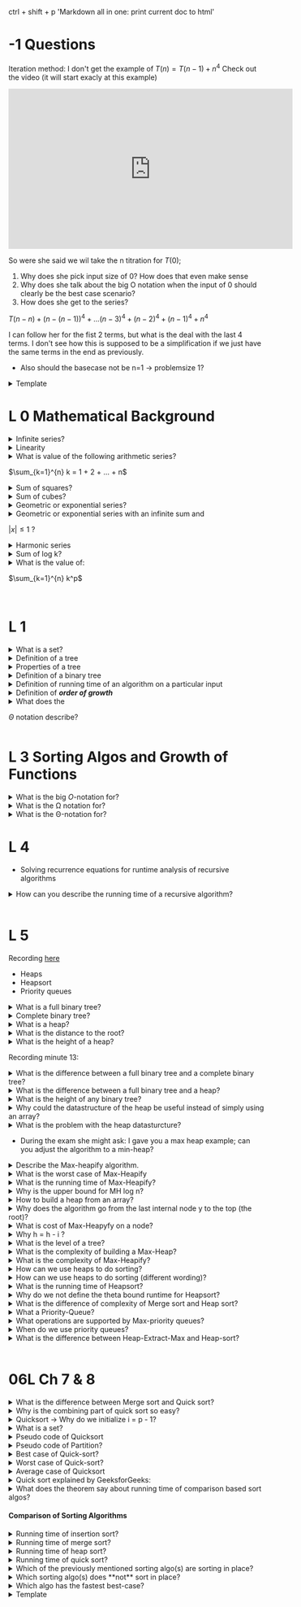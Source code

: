 ctrl + shift + p 'Markdown all in one: print current doc to html'

# -1 Questions

Iteration method: I don't get the example of 
$T(n) = T(n-1)+n^4$
Check out the video (it will start exacly at this example)

<iframe width="560" height="315" src="https://www.youtube.com/embed/MOAVDta-0as?start=740" title="YouTube video player" frameborder="0" allow="accelerometer; autoplay; clipboard-write; encrypted-media; gyroscope; picture-in-picture" allowfullscreen></iframe>

So were she said we wil take the n titration for $T(0)$;

1. Why does she pick input size of 0? How does that even make sense
2. Why does she talk about the big O notation when the input of 0 should clearly be the best case scenario?
3. How does she get to the series?

$T(n-n)+(n-(n-1))^4+...(n-3)^4+(n-2)^4+(n-1)^4+n^4$

I can follow her for the fist 2 terms, but what is the deal with the last 4 terms. I don't see how this is supposed to be a simplification if we just have the same terms in the end as previously.

* Also should the basecase not be n=1 &rarr; problemsize 1?


<details>
<summary>Template</summary>

* remember to leave an empty line after summary
* remember to leave an empty line after answer
* add break before end details

<br>
</details>

# L 0 Mathematical Background

<details>
<summary>Infinite series?</summary>

$\sum_{k=1}^{\infty} a_k$, &emsp; wich we interpret to mean &emsp; $\lim_{n \to \infty} \sum_{k=1}^{n} a_k$

* If the limit exists the series *converges*
* The terms of a convergent series **cannot** always be added in any order

<br>
</details>

<details>
<summary>Linearity</summary>

For any real number *c* and any finite series $a_1, a_2,...,a_n$ and $b_1, b_2,...,b_n$ we have; $$\sum_{k=1}^{n}(ca_k+b_k) = c \sum_{k=1}^{n} a_k + \sum_{k=1}^{n} b_k$$

* This liniarity property also applies to infinite series
* We can make use of the linearity property to manipulate summations incorporating the asymptotic notation; e.g.

* $\sum_{k=1}^{n} \Theta(f(k)) = \Theta(\sum_{k=1}^{n}f(k))$
  * Here the left side $\Theta$ notation applies to *k*
  * The right side $\Theta$ applies to *n*

<br>
</details>

<details>
<summary>What is value of the following arithmetic series?

$\sum_{k=1}^{n} k = 1 + 2 + ... + n$ 

</summary>

$$
\begin{aligned}
\sum_{k=1}^{n}k &= \frac{n(n+1)}{2} \\
&= \Theta(n^2)
\end{aligned}
$$

Remember the the $\Theta$ statement only hods true  if:

There exist positive constants $c_1, c_2$ and $n_0$ such that $0 \leq c_1 g(n) \leq f(n) c_g(n)$

for all $n \geq n_0$

![Thetha](https://kb.novaordis.com/images/6/6d/Theta_Notation.png)

<br>
</details>

<details>
<summary>Sum of squares?</summary>
<br>

$\sum_{k=0}^{n}k^2 = \frac{n(n+1)(2n+1)}{6}$

<br>
</details>

<details>
<summary>Sum of cubes?</summary>
<br>

$$
\sum_{k=0}^{n}k^3 = \frac{n^2(n+1)^2}{4}
$$

<br>
</details>

<details>
<summary>Geometric or exponential series?</summary>

For real $x \neq 1,$ the sumation
$$\sum_{k=0}^{n} x^k = 1+x+x^2+ ... + x^n$$

is a geometric series or an exponential series and has the value
$\sum_{k=0}^{n} x^k = \frac{1}{1-x}$

<br>
</details>

<details>
<summary>Geometric or exponential series with an infinite sum and 

$|x| \leq 1$ ?</summary>

$$\sum_{k=0}^{\infty} x^k = \frac{1}{1-x}$$
Because we assume that $0^0 = 1$, These formulas apply even when $x=0$

<br>
</details>

<details>
<summary>Harmonic series</summary>

* For $n > 0$, the $n^th$ harmonic number is:
* $H_n = \frac{1}{1}, \frac{1}{2}, \frac{1}{3}, ..., \frac{1}{n}$ 
* $\sum_{k=1}^{n}$
* $ln(n) + O(1)$ - where big O is the upper bound


<br>
</details>


<details>
<summary>Sum of log k?</summary>

* $\sum_{k=1}^{n} log k \approx n log n$ 

<br>
</details>


<details>
<summary> What is the value of:

$\sum_{k=1}^{n} k^p$ 

</summary>

* $= 1^p+ 2^p + ... + n^p \approx \frac{1}{p+1} n^{p+1}$

<br>
</details>

<br>

# L 1

<details>
<summary>What is a set?</summary>
<br>

* Each element can occur only once
* The elements are not ordered
* The number of elements in a set S is the cardinality of the set $(|S|)$
    * If the cardinality if a natural number, then the S is a finite set 
    * Otherwise it is infinite

</details>

<details>
<summary>Definition of a tree</summary>

* A tree is a set of **nodes** connected by **edges** so that there is **exactly one** way to get from **any** node to **any other** node 

<br>
</details>

<details>
<summary>Properties of a tree</summary>

* Every non-empty tree with n nodes has **exactly** $n-1$ edges
* A tree is rooted if one of its nodes is distinguished as **root**.
  * This definition cas be used recursively; A **rooted tree** consists of a **root node** and a finite set of **sub-trees** which are themselves rooted trees
  
<br>
</details>

<details>
<summary>Definition of a binary tree</summary>

* A binary tree is an **ordered tree** which is either
  * Empty
  * or consists of a **root node** and two subtrees, that are themselves binary trees

Here a full binary tree as an example:

![](https://upload.wikimedia.org/wikipedia/commons/thumb/b/b0/Full_binary.svg/1600px-Full_binary.svg.png)

<br>
</details>

<details>
<summary>Definition of running time of an algorithm on a particular input</summary>

* The number of **primitive operations** (steps) executed 
* It depends on the input and usually grows with input size

<br>
</details>

<details>
<summary>Definition of <b><i>order of growth</b></i></summary>

* Gives a simple characterization of the algorithms **efficiency**

<br>
</details>

<details>
<summary>What does the 

$\Theta$ notation describe?

</summary>

* Describes the "equality" 
* $f(n)=g(g)$
  
<br>
</details

<br>


# L 3 Sorting Algos and Growth of Functions

<details>
<summary>What is the big <i>O</i>-notation for?</summary>

* It is the formal mathematical way to express the **upper bound** of the running time &rarr; to describe the **worst case**
* Measures the **worst case** time complexity of the longest amount of time an algorithm can possibly take to complete
* $O(g(n)) = \{f(n)$ : there exist positive constants $c$ and $n_o$ such that $0 \leq f(n) \leq cg(n) for\ all\ n \geq n_0\}$

<img src="https://s2.qwant.com/thumbr/474x472/e/4/57cfed11b3f840151c91c0bb1f00cc402a951cbed81a39384468c619a775e2/th.jpg?u=https%3A%2F%2Ftse4.mm.bing.net%2Fth%3Fid%3DOIP.oNQte90XxqslB0Z72VnujAHaHY%26pid%3DApi&q=0&b=1&p=0&a=0" width="200" height="200">

<br>
</details>

<details>
<summary>What is the &Omega; notation for?</summary>

* It is the formal mathematical way to express the **best case** &rarr; asymptotic **lower bound** of the running time &rarr; 
* It is pronounced like "**oh my god**" - which is why you can tell that we are talking about the best case
* Sometimes also referred to as "big-&Omega;"
* Measures the **best case** time complexity of the minimum amount of time an algorithm can possibly take to complete

<img src="https://s2.qwant.com/thumbr/474x494/4/b/1012382d29d3188074c2a65d24e3541306b058915b3e24a34ab68196b72b2a/th.jpg?u=https%3A%2F%2Ftse1.mm.bing.net%2Fth%3Fid%3DOIP.0VlgVBjisdqZGs2Cf1SZtAHaHu%26pid%3DApi&q=0&b=1&p=0&a=0" width="200" height="200">
<br>
</details>


<details>
<summary>What is the &Theta;-notation for? </summary>

* When using the &Theta;-notation, we're saying that we have an asymptotically tight bound on the running time
  * 'Asymptotically', because it matters only for **large values of n**
  * 'Tight bound', because the running time is set between a constant factor above and
* The &Theta;-notation can also be called "sandwich-notation" 
* Because; 
* $\Theta(g(n)) = \{f(n)|$ there exist positive constants $n_0 \geq 0$, $c_1$ and $c_2$ such that $0 \leq c_1g(n) \leq f(n) \leq c_2g(n) \forall n \geq n_o\}$
* Simply put; 
  * For any value (to the right of) larger than $n_0$, the value of $f(n)$ lies 
    * **At or above** $c_1g(n)$
    * And **at or below** $c_2g(n)$ see sandwich below

<img src="https://1.bp.blogspot.com/-sOrn-Gb-TtU/XPhqa31EyHI/AAAAAAAABy0/GOTyvRcbKQAe4F2zY6VqDl60gt-9AM1ogCLcBGAs/s400/BigTheta.png" width='200' height='200'>

* $Theta(g(n)) is the set of functions whose $growth = g(n)$
* Measured with respect to the constant multiples $c_1$ and $c_2$ as *n* &rarr; $\infty$
<br>
</details>



# L 4 

- Solving recurrence equations for runtime analysis of recursive algorithms

<details>
<summary>How can you describe the running time of a recursive algorithm?</summary>
<br>
By a recurrence equation that describes a function in terms of its value on smaller input.
</details>

<br>

# L 5

Recording [here](https://virtuale.unibo.it/mod/page/view.php?id=542187)

- Heaps 
- Heapsort
- Priority queues
  
<details>
<summary>What is a full binary tree?</summary>
<br>
A binary tree in which each

-  node is either a leaf, or 
-  has a degree that is exactly 2 (number of children). 
-  Put differently: each node has either degree zero or degree 2.
</details>

<details>
<summary>Complete binary tree?</summary>
<br>
A binary tree in which ALL leaves have the same depth 

and all internal nodes have degree 2.

You never create a new level before finishing the previous level.

All leave nodes must be at the same level.
</details>

<details>
<summary>What is a heap?</summary>
<br>
A nearly complete binary tree with the two following properties;

1. Structural property: all levels are full, except possibly the last one, which is filled from left to right.
2. Order/heap property: for any node $i$ parent($i$) $\geq$ i.
The maximum value appears in the root &rarr; also called Max Heaps.
3. The height of a heap of $n$ elements is $\lfloor log_2 n \rfloor$
</details>

<details>
<summary>What is the distance to the root?</summary>
<br>
The number of nodes you have to pass through form a leaf for reaching the node. In this case you do NOT count the leave but only the nodes you have to pass throgh.
</details>

<details>
<summary>What is the height of a heap?</summary>
<br>
It is $\lfloor log_2 n \rfloor$ 
</details>

Recording minute 13: 

<details>
<summary>What is the difference between a full binary tree and a complete binary tree?</summary>
<br>
A full binary tree might have leafs with differeing distances to the root. Thus the tree does not look completely symmetric. 

All leafs of the complete binary tree on the other hand must have the exact same distance to the root. Thus the tree is completely symmetric.
</details>

<details>
<summary>
What is the difference between a full binary tree and a heap?</summary>
<br>
The distance to the root might differ between leafs. For a full binary tree the longest distance from a leaf to the root might be several levels higher than the distance from the shortest leaf.

For the heap the distance to the root of the longest leafs compared to the shortest leafs can only differ by 1.

A heap is almost a complete binary tree, except for the last level. The last level may be partial but has to be filled from left to right. 

The last level of a heap may be incomplete just as in a full binary tree but it must be filled from left to right.
</details>

<details>
<summary>
What is the height of any binary tree?</summary>
<br>
The height is $log_2 n$. We will always consider the longest path from any leaf to the root! 
</details>

<details>
<summary>
Why could the datastructure of the heap be useful instead of simply using an array?</summary>
<br>
Because in some applications we have to exctract the highest value quickly. That way you know you can always access the element of highest value in constant time!
</details>

<details>
<summary>
What is the problem with the heap datasturcture?</summary>
<br>
If you remove the root (the highest value) you have to reorder the tree, to move the second largest number to the root.
</details>

* During the exam she might ask: I gave you a max heap example; can you adjust the algorithm to a min-heap?

<details>
<summary>
Describe the Max-heapify algorithm.</summary>
<br>
Max-Heapify(A, i) &rarr; where A is an array and i is the index<br/>
&nbsp;&nbsp;&nbsp;&nbsp;l = 2i<br/>
&nbsp;&nbsp;&nbsp;&nbsp;r = 2i + 1<br/>
&nbsp;&nbsp;&nbsp;&nbsp;if l $\leq$ A.heap-size and A[l] $>$ A[i]<br/>
&nbsp;&nbsp;&nbsp;&nbsp;&nbsp;&nbsp;&nbsp;&nbsp;largest = l<br/>
&nbsp;&nbsp;&nbsp;&nbsp;else largest = i<br/>
&nbsp;&nbsp;&nbsp;&nbsp;if r $\leq$ A.heap-size and A[r] $>$ A[largest]<br/>
&nbsp;&nbsp;&nbsp;&nbsp;&nbsp;&nbsp;&nbsp;&nbsp;largest = r<br/>
&nbsp;&nbsp;&nbsp;&nbsp;if largest $\ne$ i<br/>
&nbsp;&nbsp;&nbsp;&nbsp;&nbsp;&nbsp;&nbsp;&nbsp;exchange A[i] with A[largest]<br/>
&nbsp;&nbsp;&nbsp;&nbsp;&nbsp;&nbsp;&nbsp;&nbsp;Max-Heapify(A,largest)<br/>
Note that the value of $i$ does indeed change while the key of $i$ remains the same...

The stopping condition is when we reach the leafnodes

&rarr; We have 2 stopping conditions:

* Either your childs value is a leaf node: (l or r) is larger than A.heap-size &rarr; not representing an element in the heap (out of range). So in the case your array is larger than the heap size. E.g. A.lengh $`\neq`$
  * So once you hit the leaf nodes you do not call the algorithm recursively again
* Or key of the child A[child] is smaller than largest 

&rarr; Remember this algo only works with Max-Heaps, thus it works only if there was one modification to the heap such as the the value change in the any internal node or the root root to a number smaller than the children. Thus the left and right sub-trees are still max heaps.

# 49:43
</details>

<details>
<summary> What is the worst case of Max-Heapify</summary>
<br>
When the heap property is violated by the root while at the same time the root holds the smallest number (key) in the entire heap. Thus the entrie tree must be explored from the top to the bottom. The height of the tree is O(log n)
</details>


<details>
<summary>What is the running time of Max-Heapify?</summary>
<br>


</details>

<details>
<summary>Why is the upper bound for MH log n?</summary>

* Because in the worst case we have to go from the root to the leave swapping in each instance. This is identical to the height of the tree which is also $\lfloor log n \rfloor$
* If you define the theight of the tree as $h=O(logn)$ you may also say the run time is $O(h)$

<br>
</details>

<details>
<summary>How to build a heap from an array?</summary>

* When we build a heap from an array the $Heapsize = A.length$ 
  * Keep in mind that heaps can be modified which is why after some operations the Heapsize might be smaller than the original $A.length$
  * The heap size is dynamic, the array size is not
* Given an array of $n$ elements - we have to rearrange its elements in a way that satisfy the Max-Heap property
* We have to add internal nodes left to right starting with the next highest values
  * All left children will hold keys of indices $2i$
  * All right children will hold keys of indices $2i+1$
* The leaves are the elements from $A.length/2 + 1$ to the end of $A.lengh$ 
  * We don't want to analyse the leafs
* We start by looking only at the internal nodes $$Nodes_internal = 1 ... \lfloor A.length/2 \rfloor$$
  * Here we treat the last intearnal nodes before the leafs as subtrees where the last internal node is the root of the subtree.
  * Thus we want to start at the last internal nodes $\lfloor A.length \rfloor downto 1$

<br>
</details>

<details>
<summary>Why does the algorithm go from the last internal node y to the top (the root)?</summary>

* First of all because the leaves are defined as $\lfloor A.length/2 \rfloor + 1 to n $ - because the leaves have no children ;)
  * The last internal node has the last children
  * The leaves are the stopping condition
* We are working only on subtrees 
* A requirement of Max-Heapify is that all my subtrees are max-heaps
  * By working on subtrees of 3 nodes (1 parent 2 children) we can be sure that the violation is just in one place

<br>
</details>

<details>
<summary>What is cost of Max-Heapyfy on a node?</summary>

* It is proportional to the height of the node in the tree
* The worst case is always the height of that internal node, that is treated as a root at a given i ("rooted at a given i")
* The closer you are to the root, the higher the cost
* For every level i we have the cost of Max-Heapify plus the number of nodes that are present in a given level
  
Ch-06 s 20


<br>
</details>

<details>
<summary>Why h = h - i ?</summary>

* Cate?
<br>
</details>

<details>
<summary>What is the level of a tree?</summary>

* Cate?
 
<br>
</details>

<details>
<summary>What is the complexity of building a Max-Heap?</summary>

* Its a linear time operation

<br>
</details>

<details>
<summary>What is the complexity of Max-Heapify?</summary>

* Its a $log n$ time operation

<br>
</details>

<details>
<summary>How can we use heaps to do sorting?</summary>

* We will build a Max-Heap from a given array of elements, using *Build-Max-Heap*
* Then we exploit the *Max-Heap-property* once we have a Max-Heap
    * We take the largest element, knowing that we'll always find it in the root
    * Thus, we take this largest element and put it into the last position (**i**) in the array
    * Hence we must reduce the heapsize by one
    * Restore the Max-Heap-property and continue in the same way
        * Thereafter we have to replace the key of the root that was moved with one of the other elements of the heap
    * We stop when the heap-size = 1

<br>
</details>

<details>
<summary>How can we use heaps to do sorting (different wording)?</summary>

* We will build a Max-Heap from a given array of elements, using *Build-Max-Heap*
* Then we exploit the *Max-Heap-property* once we have a Max-Heap
* We take the largest element, knowing that we'll always find it in the root and place it in the *last position* *i* of the array
* We 'discard' the last node by reducing the heapsize by one 
* We cal **Max-Heapify" on the new root to mainting (restore) the *max-heap-property*
* We have to replace the key of the root that was moved with one of the other elements of the hea
    * We repeat the process until the heap contains only one node

<br>
</details>

<details>
<summary>What is the running time of Heapsort?</summary>

* Build-Max-Heap(A)
    * O(n)
* Loop is executed n times but contains Max-Heapify
   * O(log n)
   * The runtime for the loop is therefore O(n log n)
 * Total runtime of the algo is O(n log n) + O(n) but as the first term is dominating the short answer is:

The runtime of Heapsort is O(n log n)

<br>
</details>

<details>
<summary>Why do we not define the theta bound runtime for Heapsort?</summary>

* Because the built in algorithms 
    * Build-Max-Heap
    * Max-Heapify 
* Cannot be defined in terms of thetha

<br>
</details>

<details>
<summary>What is the difference of complexity of Merge sort and Heap sort?</summary>

* MS: For sure n log n
* HS: can be better than n log n
<br>
</details>

<details>
<summary>What a Priority-Queue?</summary>

A Priority Queue is a data structure for maintaining a set of *S* elements, each with an **associated priority value** called a **key**.

<br>
</details>

<details>
<summary>What operations are supported by Max-priority queues?</summary>

1. Return the element of **S** with the largest key
2. Remove and return the element of **S** with the largest key
3. Increase the value of an element x's key to k, assuming $k \geq key_current$ at value x
4. Insert an element x into set **S**

<br>
</details>

<details>
<summary>When do we use priority queues?</summary>

* Hospitals
* Job scheduling on a computer
    * A max-priority queue keeps track of the jobs to be performed 
    * When a job is finished/interrupted;
        * Job with the highest priority is selected adding a new job to the queue
* Can be implemented with a max-heap
    * Jobs in the priority queue correspond to the nodes in the heap
  
<br>
</details>

<details>
<summary>What is the difference between Heap-Extract-Max and Heap-sort?</summary>

* Cate?

<br>
</details>
<br>

# 06L Ch 7 & 8

<details>
<summary>What is the difference between Merge sort and Quick sort?</summary>

* In Merge sort the dividing step is trivial
    * Because we just calculated the middle index of the array, which was enough to merge sort the left and the right part
  * The Combining step is the dificult part solved by the 'merge' algorithm, which was the main driving force of the algo
  
* In Quick sort the combination step is trivial
* The main work is in the dividing step
    * A[p..q-1] <= A[q] <= A[q+1..r]
        * A[q] is NOT the middle of the array!
        * Further here we are not really dividing but **partitioning**
        * Because we find the element A[q] and then all elements to its left need to be smaller while all elements to its right need to be larger than A[q]

<br>
</details>

<details>
<summary>Why is the combining part of quick sort so easy?</summary>

* This is because
    * Each element of the left subarray is by definition $\leq$ A[q]
    * And each element of the right subarray is by definition $\geq$ A[q]
* Thus the combination of the two subarrays will be very easy as none of the elements left or right to A[q] need to be moved anymore. They are already were they should be

<br>
</details>

<details>
<summary>Quicksort &rarr; Why do we initialize i = p - 1?</summary>

* Because A[p..i] contains the elements that are less than or equal to x
* If i was defined initially as p, then there would be just ONE element that is lesser than or equal to x 
* In order to start with an empty array we have to start with i = p -1
 
<br>
</details>

<details>
<summary>What is a set?</summary>

* Each element can occur only once
* The elements are not ordered
* The number of elements in a set S is the cardinality of the set $(|S|)$
    * If the cardinality if a natural number, then the S is a finite set 
    * Otherwise it is infinite

<br>
</details>

<details>
<summary>Pseudo code of Quicksort</summary>

&rarr; initial call of Quicksort takes A, 1 and A.lenght

```
Quicksort(A,p,r) 
1   if p < r
2         q = Partition(A,p,r)
3         Quicksort(A, p, q - 1) // left array with each el <= x
4         Quicksort(A, q + 1, r) // right array with each el >= x
```

<br>
</details>

<details>
<summary>Pseudo code of Partition?</summary>

```
Partition(A, p, r)
1 x = A[r]
2 i = p - 1
3 for j = p to r - 1  // first j starts at p = 1, loop ends at second last element
4     if A[j] <= x
5         i = i + 1
6         exchange A[i] with A[j]   // Moves A[j] <= x to left sub array 
7 exchange A[i + 1] with A[r]   // move x in position A[q]
8 return i + 1    // corresponding to q, nedded as input for recursive calles of Quicksort (line 3 and 4)
```

<br>
</details>

<details>
<summary>Best case of Quick-sort?</summary>

* Balanced partitioning, meaning that we will have 2 regions
    * One of size n/2
    * The other one of size n/2-1
* The recurrence is calcuated as follows:
* $T(n) = 2T(n/2)+\Theta(n)=\Theta(n log n)$ (same as merge sort)

<br>
</details>

<details>
<summary>Worst case of Quick-sort?</summary>

* Maximally unbalanced set:
    * One region has 0 elements and the other one has n - 1 elements
    * When the array is already sorted
    * When all elements are smaller than 8
* Running time of $\Theta(n^2)$

<br>
</details>

<details>
<summary>Average case of Quicksort</summary>

* All permutations of the input numbers are equally likely
* On a random input array, we will have a **mix** of well balanced and unbalanced splits
    * Because it is unrealistic that each split happenes in the same way
* Good and bad splits are randomly distributed throughout the tree
    * E.g. $(n-1)/2-1$ on one branch and $(n-1)/2$ on another branch
* This leads to the average case running time still being $\Theta(n log n)$ which is close to the best case running time!

<br>
</details>

<details>
<summary> Quick sort explained by GeeksforGeeks:</summary>

* Sortingalgo using the idea of divide and conquer
* Finds element that is called **pivot** which divided the array in two
* The left part of the array holds elements smaller or equal than **pivot** (x)
* The right holds elements strictly larger than the **pivot**
  
* We recursively perform three steps
    
1. Bring the pivot to its apropriate position such that left of the pivot is smaller and right is greater
2. Quick sort the left part
3. Quick sort the right part
  
* The counter variables are 
* *i* index of the smaller el
* j loop variable
* Test condition:
    * arr[j] <= pivot
    * if true
        * Swap(arr(i), arr(j))
    * else next iteration of for

<br>
</details>

<details>
<summary>What does the theorem say about running time of comparison based sort algos?</summary>

* Any comparison based sort algorithm requires $\Omega(n log n)$ comparisons in the **worst case**
* We can proof that by constructing a tree and check how many leaves *l* it has:
 * The tree will have at least $n!$ leaves &rarr;  $n!$ permutations of the input appearing as some leaf $\Rightarrow n! \leq l$
 * The tree will have at most $h^h$ leaves
 * $\Rightarrow n! \leq l \leq 2^h$
 * $\Rightarrow h \geq lg(n!) = \Omega(nlgn)$
 * *h* is the height of the tree

<br>
</details>


#### Comparison of Sorting Algorithms

<details>
<summary>Running time of insertion sort?</summary>

* Worst case: $\Theta(n^2)$ 
* Best case: $\Theta(n)$
* Sorts **in place**

<br>
</details>

<details>
<summary>Running time of merge sort?</summary>

* Worst case: $\Theta(n log n)$ 
* Best case: $\Theta(n log n)$ 
* Best and worst are the **same**
* But it does **not** sort in place
  * It creates additional arrays that require additional space 

<br>
</details>

<details>
<summary>Running time of heap sort?</summary>

* Worst case: $\Theta(n log n)$ 
* Best case: $\Theta(n log n)$ 
* Sorts **in place**

<br>
</details>

<details>
<summary>Running time of quick sort?</summary>

* Worst case: $\Theta(n^2)$ 
* Best case: $\Theta(n log n)$ 
* Sorts **in place**

<br>
</details>

<details>
<summary>Which of the previously mentioned sorting algo(s) are sorting in place?</summary>

1. Insertion sort
2. Heap sort
3. Quick sort 

<br>
</details>

<details>
<summary>Which sorting algo(s) does **not** sort in place?</summary>

*  Merge sort

<br>
</details>

<details>
<summary>Which algo has the fastest best-case?</summary>

* Insertion sort: $\Thetha(n)$  

<br>
</details>

<details>
<summary>Template</summary>

* 

<br>
</details>